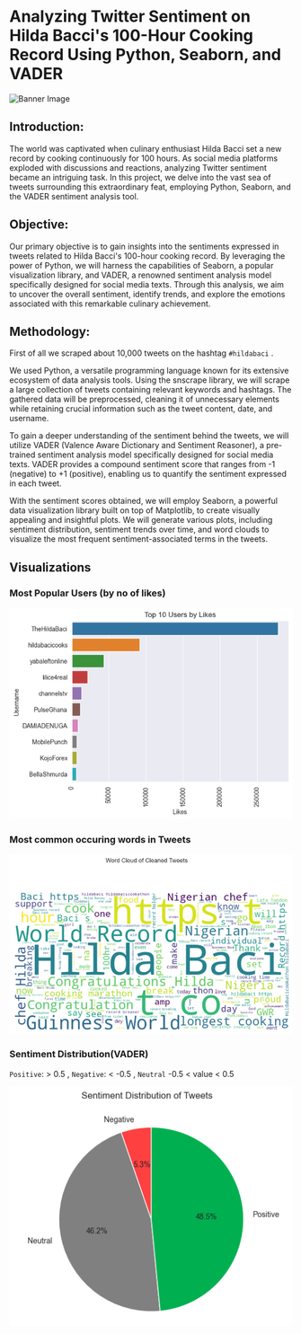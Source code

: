 # Analyzing Twitter Sentiment on Hilda Bacci's 100-Hour Cooking Record Using Python, Seaborn, and VADER

![Banner Image](https://www.channelstv.com/wp-content/uploads/2023/05/Hilda-Baci-Guiness-Record.jpg)
## Introduction:
The world was captivated when culinary enthusiast Hilda Bacci set a new record by cooking continuously for 100 hours. As social media platforms exploded with discussions and reactions, analyzing Twitter sentiment became an intriguing task. In this project, we delve into the vast sea of tweets surrounding this extraordinary feat, employing Python, Seaborn, and the VADER sentiment analysis tool.



## Objective:
Our primary objective is to gain insights into the sentiments expressed in tweets related to Hilda Bacci's 100-hour cooking record. By leveraging the power of Python, we will harness the capabilities of Seaborn, a popular visualization library, and VADER, a renowned sentiment analysis model specifically designed for social media texts. Through this analysis, we aim to uncover the overall sentiment, identify trends, and explore the emotions associated with this remarkable culinary achievement.



## Methodology:

First of all we scraped about 10,000 tweets on the hashtag `#hildabaci` .

We used Python, a versatile programming language known for its extensive ecosystem of data analysis tools. Using the snscrape library, we will scrape a large collection of tweets containing relevant keywords and hashtags. The gathered data will be preprocessed, cleaning it of unnecessary elements while retaining crucial information such as the tweet content, date, and username.

To gain a deeper understanding of the sentiment behind the tweets, we will utilize VADER (Valence Aware Dictionary and Sentiment Reasoner), a pre-trained sentiment analysis model specifically designed for social media texts. VADER provides a compound sentiment score that ranges from -1 (negative) to +1 (positive), enabling us to quantify the sentiment expressed in each tweet.

With the sentiment scores obtained, we will employ Seaborn, a powerful data visualization library built on top of Matplotlib, to create visually appealing and insightful plots. We will generate various plots, including sentiment distribution, sentiment trends over time, and word clouds to visualize the most frequent sentiment-associated terms in the tweets.

## Visualizations

### Most Popular Users (by no of likes)
![like counts chart](charts/like_counts.png)


### Most common occuring words in Tweets
![wordcloud image](charts/wordcloud.png)

### Sentiment Distribution(VADER)
`Positive`: > 0.5 , `Negative`: < -0.5 , `Neutral` -0.5 < value < 0.5


![sentiment distribution](charts/sentiment_distribution.png)